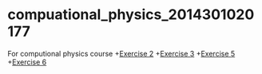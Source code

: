 # compuational_physics_2014301020177
For computional physics course
+[Exercise 2](https://www.zybuluo.com/yzpwez369/note/504368)
+[Exercise 3](https://www.zybuluo.com/yzpwez369/note/514539)
+[Exercise 5](https://www.zybuluo.com/yzpwez369/note/534108)
+[Exercise 6](https://www.zybuluo.com/yzpwez369/note/542389)
